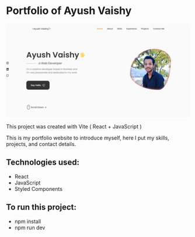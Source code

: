 # Portfolio of Ayush Vaishy

<img src ="https://github.com/AyushVaishy/Portfolio-Ayush/blob/main/src/assets/Portfolio%20R.png" />

This project was created with Vite ( React + JavaScript )

This is my portfolio website to introduce myself, here I put my skills, projects, and contact details.

## Technologies used:
- React
- JavaScript
- Styled Components
 
## To run this project:
- npm install
- npm run dev
